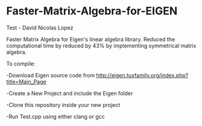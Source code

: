 # Faster-Matrix-Algebra-for-EIGEN
Test - David Nicolas Lopez

Faster Matrix Algebra for Eigen's linear algebra library. Reduced the computational time by reduced by 43\% by implementing symmetrical matrix algebra.

To compile:
  
   -Download Eigen source code from http://eigen.tuxfamily.org/index.php?title=Main_Page
   
   -Create a New Project and include the Eigen folder 
   
  -Clone this repository inside your new project
  
  -Run Test.cpp using either clang or gcc


  
  
